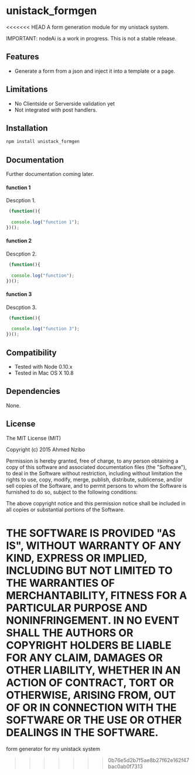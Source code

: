 # unistack_formgen
<<<<<<< HEAD
A form generation module for my unistack system.

IMPORTANT: nodeAi is a work in progress. This is not a stable release.

## Features

+ Generate a form from a json and inject it into a template or a page.

## Limitations

+ No Clientside or Serverside validation yet
+ Not integrated with post handlers.


## Installation
```bash
npm install unistack_formgen
```

## Documentation

Further documentation coming later.

#### function 1

Descption 1.

```js
 (function(){
  
  console.log("function 1");
})();
```

#### function 2

Descption 2.

```js
 (function(){
  
  console.log("function");
})();
```
#### function 3

Descption 3.

```js
 (function(){
  
  console.log("function 3");
})();
```


## Compatibility

+ Tested with Node 0.10.x
+ Tested in Mac OS X 10.8

## Dependencies

None.

## License

The MIT License (MIT)

Copyright (c) 2015 Ahmed Nzibo

Permission is hereby granted, free of charge, to any person obtaining a copy
of this software and associated documentation files (the "Software"), to deal
in the Software without restriction, including without limitation the rights
to use, copy, modify, merge, publish, distribute, sublicense, and/or sell
copies of the Software, and to permit persons to whom the Software is
furnished to do so, subject to the following conditions:

The above copyright notice and this permission notice shall be included in
all copies or substantial portions of the Software.

THE SOFTWARE IS PROVIDED "AS IS", WITHOUT WARRANTY OF ANY KIND, EXPRESS OR
IMPLIED, INCLUDING BUT NOT LIMITED TO THE WARRANTIES OF MERCHANTABILITY,
FITNESS FOR A PARTICULAR PURPOSE AND NONINFRINGEMENT. IN NO EVENT SHALL THE
AUTHORS OR COPYRIGHT HOLDERS BE LIABLE FOR ANY CLAIM, DAMAGES OR OTHER
LIABILITY, WHETHER IN AN ACTION OF CONTRACT, TORT OR OTHERWISE, ARISING FROM,
OUT OF OR IN CONNECTION WITH THE SOFTWARE OR THE USE OR OTHER DEALINGS IN
THE SOFTWARE.
=======
form generator for my unistack system
>>>>>>> 0b76e5d2b7f5ae8b27f62e162f47bac0ab0f7313
